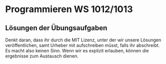 Programmieren WS 1012/1013
====================

Lösungen der Übungsaufgaben
---------------------

Denkt daran, dass ihr durch die MIT Lizenz, unter der wir unsere Lösungen veröffentlichen, samt Urheber mit aufschreiben müsst, falls ihr abschreibt. Es macht also keinen Sinn.
Wenn wir es explizit erlauben, können die ergebnisse zum Austausch dienen.